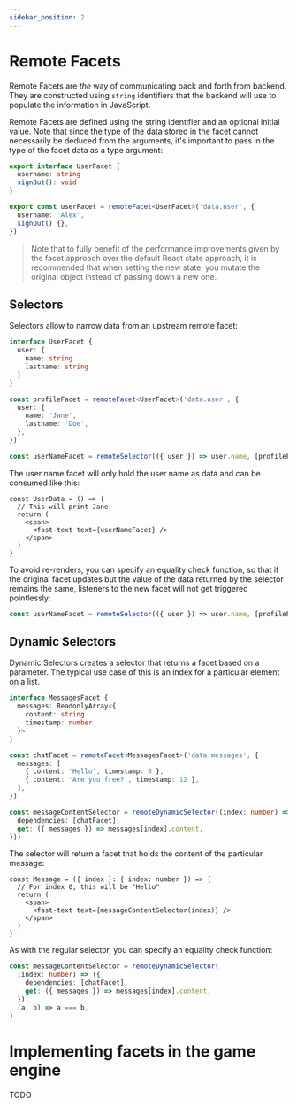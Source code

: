 ```yaml
---
sidebar_position: 2
---
```


# Remote Facets

Remote Facets are _the_ way of communicating back and forth from backend. They are constructed using `string` identifiers that the backend will use to populate the information in JavaScript.

Remote Facets are defined using the string identifier and an optional initial value. Note that since the type of the data stored in the facet cannot necessarily be deduced from the arguments, it's important to pass in the type of the facet data as a type argument:

```ts
export interface UserFacet {
  username: string
  signOut(): void
}

export const userFacet = remoteFacet<UserFacet>('data.user', {
  username: 'Alex',
  signOut() {},
})
```

> Note that to fully benefit of the performance improvements given by the facet approach over the default React state approach, it is recommended that when setting the new state, you mutate the original object instead of passing down a new one.

## Selectors

Selectors allow to narrow data from an upstream remote facet:

```ts
interface UserFacet {
  user: {
    name: string
    lastname: string
  }
}

const profileFacet = remoteFacet<UserFacet>('data.user', {
  user: {
    name: 'Jane',
    lastname: 'Doe',
  },
})

const userNameFacet = remoteSelector(({ user }) => user.name, [profileFacet])
```

The user name facet will only hold the user name as data and can be consumed like this:

```tsx
const UserData = () => {
  // This will print Jane
  return (
    <span>
      <fast-text text={userNameFacet} />
    </span>
  )
}
```

To avoid re-renders, you can specify an equality check function, so that if the original facet updates but the value of the data returned by the selector remains the same, listeners to the new facet will not get triggered pointlessly:

```ts
const userNameFacet = remoteSelector(({ user }) => user.name, [profileFacet], (a, b) => a === b)
```

## Dynamic Selectors

Dynamic Selectors creates a selector that returns a facet based on a parameter. The typical use case of this is an index for a particular element on a list.

```ts
interface MessagesFacet {
  messages: ReadonlyArray<{
    content: string
    timestamp: number
  }>
}

const chatFacet = remoteFacet<MessagesFacet>('data.messages', {
  messages: [
    { content: 'Hello', timestamp: 0 },
    { content: 'Are you free?', timestamp: 12 },
  ],
})

const messageContentSelector = remoteDynamicSelector((index: number) => ({
  dependencies: [chatFacet],
  get: ({ messages }) => messages[index].content,
}))
```

The selector will return a facet that holds the content of the particular message:


```tsx
const Message = ({ index }: { index: number }) => {
  // For index 0, this will be "Hello"
  return (
    <span>
      <fast-text text={messageContentSelector(index)} />
    </span>
  )
}
```

As with the regular selector, you can specify an equality check function:

```ts
const messageContentSelector = remoteDynamicSelector(
  (index: number) => ({
    dependencies: [chatFacet],
    get: ({ messages }) => messages[index].content,
  }),
  (a, b) => a === b,
)
```

# Implementing facets in the game engine

TODO
